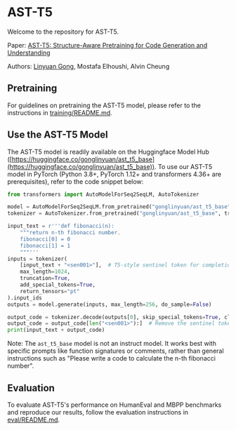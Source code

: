 # AST-T5

Welcome to the repository for AST-T5.

Paper: [AST-T5: Structure-Aware Pretraining for Code Generation and Understanding](https://arxiv.org/abs/2401.03003)

Authors: [Linyuan Gong](https://github.com/gonglinyuan), Mostafa Elhoushi, Alvin Cheung

## Pretraining

For guidelines on pretraining the AST-T5 model, please refer to the instructions in [training/README.md](training/README.md).

## Use the AST-T5 Model

The AST-T5 model is readily available on the Huggingface Model Hub ([https://huggingface.co/gonglinyuan/ast_t5_base](https://huggingface.co/gonglinyuan/ast_t5_base)). To use our AST-T5 model in PyTorch (Python 3.8+, PyTorch 1.12+ and transformers 4.36+ are prerequisites), refer to the code snippet below:

```python
from transformers import AutoModelForSeq2SeqLM, AutoTokenizer

model = AutoModelForSeq2SeqLM.from_pretrained("gonglinyuan/ast_t5_base", trust_remote_code=True)
tokenizer = AutoTokenizer.from_pretrained("gonglinyuan/ast_t5_base", trust_remote_code=True)

input_text = r'''def fibonacci(n):
    """return n-th fibonacci number.
    fibonacci[0] = 0
    fibonacci[1] = 1
    """'''
inputs = tokenizer(
    [input_text + "<sen001>"],  # T5-style sentinel token for completion
    max_length=1024,
    truncation=True,
    add_special_tokens=True,
    return_tensors="pt"
).input_ids
outputs = model.generate(inputs, max_length=256, do_sample=False)

output_code = tokenizer.decode(outputs[0], skip_special_tokens=True, clean_up_tokenization_spaces=False)
output_code = output_code[len("<sen001>"):]  # Remove the sentinel token
print(input_text + output_code)
```

Note: The `ast_t5_base` model is not an instruct model. It works best with specific prompts like function signatures or comments, rather than general instructions such as "Please write a code to calculate the n-th fibonacci number".

## Evaluation

To evaluate AST-T5's performance on HumanEval and MBPP benchmarks and reproduce our results, follow the evaluation instructions in [eval/README.md](eval/README.md).
